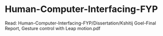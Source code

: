 # Human-Computer-Interfacing-FYP

Read:  Human-Computer-Interfacing-FYP/Dissertation/Kshitij Goel-Final Report, Gesture control with Leap motion.pdf
